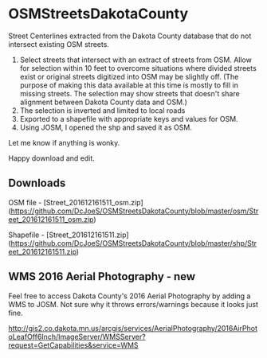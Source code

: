 # OSMStreetsDakotaCounty
Street Centerlines extracted from the Dakota County database that do not intersect existing OSM streets.
1. Select streets that intersect with an extract of streets from OSM.  Allow for selection within 10 feet to overcome situations where divided streets exist or original streets digitized into OSM may be slightly off.  (The purpose of making this data available at this time is mostly to fill in missing streets.  The selection may show streets that doesn't share alignment between Dakota County data and OSM.)
2. The selection is inverted and limited to local roads
3. Exported to a shapefile with appropriate keys and values for OSM.
4. Using JOSM, I opened the shp and saved it as OSM.

Let me know if anything is wonky.

Happy download and edit.

## Downloads
OSM file - [Street_201612161511_osm.zip] (https://github.com/DcJoeS/OSMStreetsDakotaCounty/blob/master/osm/Street_201612161511_osm.zip)

Shapefile - [Street_201612161511.zip] (https://github.com/DcJoeS/OSMStreetsDakotaCounty/blob/master/shp/Street_201612161511.zip)

## WMS 2016 Aerial Photography - new
Feel free to access Dakota County's 2016 Aerial Photography by adding a WMS to JOSM.  Not sure why it throws errors/warnings because it looks just fine.

 http://gis2.co.dakota.mn.us/arcgis/services/AerialPhotography/2016AirPhotoLeafOff6Inch/ImageServer/WMSServer?request=GetCapabilities&service=WMS


